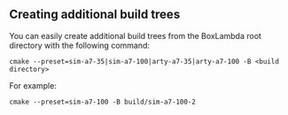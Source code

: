 Creating additional build trees
-------------------------------
You can easily create additional build trees from the BoxLambda root directory with the following command:

```
cmake --preset=sim-a7-35|sim-a7-100|arty-a7-35|arty-a7-100 -B <build directory>
```

For example:

```
cmake --preset=sim-a7-100 -B build/sim-a7-100-2
```
